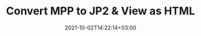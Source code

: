 ---
############################# Static ############################
layout: "autogen"
date: 2021-10-02T14:22:14+03:00
draft: false
path: "total/net/conversion/mpp-to-jp2/"

############################# Head ############################
head_title: "Convert MPP to JP2 in C# VB.NET & View as HTML"
head_description: "Code example to convert MPP to JP2 and 100+ other file formats in .NET (C#, VB.NET, ASP.NET & .NET Core) applications. Display the Converted JP2 document as HTML viewer."

############################# Header ############################
title: "Convert MPP to JP2 & View as HTML"
description: "Programmatically convert MPP to JP2 in .NET applications using flexible options to customize the resultant document. Convert the complete document or specific pages based on page numbers or selective page ranges using the .NET document conversion library."

############################# SubMenu ############################
submenu:
    enable: false

############################# Content ############################
content:
    enable: true
    block:
    - title_left: "MPP to JP2 Conversion in C# .NET"
      content_left: |
          MPP to JP2 file conversion using C#. Add watermark and view the converted document as HTML without using any external software.

          -   Create **Converter** object to convert MPP document
          -   Set the convert options for JP2 format
          -   Call **Convert** method of **Converter** class instance for conversion to JP2
          -   Set options for HTML viewer
          -   Create **Viewer** object to view converted JP2 as HTML
          
      title_right: "Convert Whole Document or Specific Pages"
      content_right: |
          You require `GroupDocs.Conversion` & `GroupDocs.Viewer` namespaces to convert between a wide range of popular document types such as PDF, Microsoft Word, Excel, PowerPoint, Project, Outlook, HTML, diagrams and image file formats. Explore other [.NET APIs for Office documents](https://products.conholdate.com/total/net/) as offered by Conholdate.Total.
          
          Get the respective assembly files from the [downloads](https://downloads.conholdate.com/total/net) or fetch the whole package from [Nuget](https://www.nuget.org/packages/Conholdate.Total/) to add 'Conholdate.Total` directly in your workspace.
          
      code: |
          ```cs {linenos=false}
          // Convert MPP to JP2 using GroupDocs.Conversion API
          // Create Converter object to convert MPP document
          using (Converter converter = new Converter("input.mpp"))
          {
              // set the convert options for JP2 format
              var convertOptions = converter.GetPossibleConversions()["jp2"].ConvertOptions;

              // convert to JP2 format
              converter.Convert("output.jp2", convertOptions);
          }

          // Set options for HTML viewer
          HtmlViewOptions viewOptions = HtmlViewOptions.ForEmbeddedResources("output{0}.html");

          // Create Viewer object to view converted JP2 as HTML
          using (Viewer viewer = new Viewer("output.jp2"))
          {
              viewer.View(viewOptions);
          }
          ```
    - title_left: "Add Watermark to Converted JP2 in C#"
      content_left: |
          Accurately convert documents (MPP to JP2) exactly as the original file and apply text or image watermarks to the converted document pages using C# .NET.

          -   Create **Converter** object to convert MPP document
          -   Create new instance of **WatermarkOptions** class
          -   Specify watermark properties (color, width, text, image etc)
          -   Instantiate the proper **ConvertOptions** class
          -   Set **Watermark** property of the **ConvertOptions** instance
          -   Call **Convert** method of **Converter** class instance for conversion to JP2
        
      title_right: "Source Document Information Extraction"
      content_right: |
          The documents information extraction feature not only allows getting the basic information about the source document file but it also supports extracting some valuable file-format specific information such as project start and end dates of a Microsoft Project file, any printing restrictions on a PDF document, list of folders enclosed in an Outlook data file etc. 

          Convert popular document file formats on different operating systems such as Windows, Linux or macOS while using platforms such as Windows Azure, Mono and Xamarin.
          
      code: |
          ```cs {linenos=false}
          // Create Converter object to convert MPP document
          using (Converter converter = new Converter("input.mpp"))
          {
              // Create new instance of WatermarkOptions class
              WatermarkOptions watermark = new WatermarkOptions
              {
                  Text = "Sample watermark",
                  Color = Color.Red,
                  Width = 100,
                  Height = 100,
                  Background = true
              };

              // Instantiate the proper ConvertOptions class
              PdfConvertOptions options = new PdfConvertOptions
              {
                  Watermark = watermark
              };

              // convert to JP2 format
              converter.Convert("output.jp2", options);
          }
          ```
############################# About Formats ############################
about_formats:
    enable: false
############################# More Formats ############################
more_formats:
    enable: true
    auto: false
    other_out_formats: PDF DOCX DOT DOTX DOTM TXT RTF HTML MHTML XLS XLSX XLSM XLT XLTX XLTM CSV DIF PPT PPTX PPS PPSX POT POTX POTM ODT OTT OTP ODP ODS EMZ WMZ SVGZ TEX DCM WMF BMP PNG GIF JPEG TIFF
############################# Back to top ###############################
back_to_top:
  enable: true
---